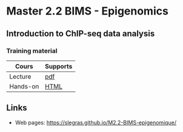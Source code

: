 # Master 2.2 BIMS - Epigenomics
## Introduction to ChIP-seq data analysis
### Training material

| Cours | Supports |
|----------------------------------|----------|
| Lecture | [pdf](M2_2-BIMS-epigenomique.pdf) |
| Hands-on | [HTML](hands-on/hands-on_empty.html) |

## Links
- Web pages: <https://slegras.github.io/M2.2-BIMS-epigenomique/>

